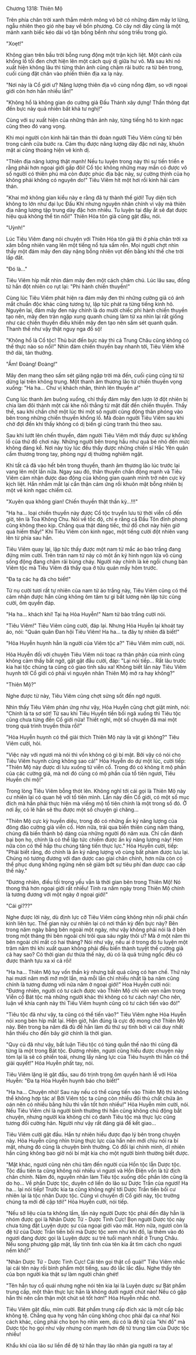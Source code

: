 




Chương 1318: Thiên Mộ


Trên phía chân trời xanh thẳm mênh mông vô bờ có những đám mây lơ lửng, ngẫu nhiên theo gió nhẹ bay về bốn phương. Cỏ cây nơi đây cũng là một mảnh xanh biếc kéo dài vô tận bồng bềnh như sóng triều trong gió.

"Xoẹt!"

Không gian trên bầu trời bỗng rung động một trận kịch liệt. Một cánh cửa khổng lồ tối đen chợt hiện lên một cách quỷ dị giữa hư vô. Mà sau khi nó xuất hiện không lâu thì từng thân ảnh cũng chậm rãi bước ra từ bên trong, cuối cùng đặt chân vào phiến thiên địa xa lạ này.

"Nơi này là Cổ giới ư? Năng lượng thiên địa vô cùng nồng đậm, so với ngoại giới còn hơn hẳn nhiều lần!"

"Không hổ là không gian do cường giả Đấu Thánh xây dựng! Thần thông đạt đến bực này quả nhiên bất khả tư nghị!"

Cùng với sự xuất hiện của những thân ảnh này, từng tiếng hô to kinh ngạc cũng theo đó vang vọng.

Khi mọi người còn kinh hãi tán thán thì đoàn người Tiêu Viêm cũng từ bên trong cánh cửa bước ra. Cảm thụ được năng lượng dày đặc nơi này, khuôn mặt ai cũng thoáng hiện vẻ kinh dị.

"Thiên địa năng lượng thật mạnh! Nếu tu luyện trong này thì sự tiến triển e rằng phải hơn ngoại giới gấp đôi! Cổ tộc không những may mắn có được vô số người có thiên phú mà còn được phúc địa bậc này, sự cường thịnh của họ không phải không có nguyên do!" Tiêu Viêm hít một hơi rồi kinh hãi cảm thán.

"Khai mở không gian kiểu này e rằng đã tự thành thế giới! Tuy diện tích không to lớn như đại lục Đấu Khí nhưng nguyên nhân chính vì vậy mà thiên địa năng lượng tập trung dày đặc hơn nhiều. Tu luyện tại đây ắt sẽ đạt được hiệu quả không thể tin nổi!" Thiên Hỏa tôn giả cũng gật đầu, nói.

"Uỳnh!"

Lúc Tiêu Viêm đang nói chuyện với Thiên Hỏa tôn giả thì ở phía chân trời xa xăm bỗng nhiên vang lên một tiếng nổ tựa sấm rền. Mọi người chợt nhìn thấy một đám mây đen dày nặng bỗng nhiên vọt đến bằng khí thế che trời lấp đất.

"Đó là…"

Tiêu Viêm híp mắt nhìn đám mây đen một cách chăm chú. Lúc lâu sau, đồng tử hắn đột nhiên co rụt lại: "Phi hành chiến thuyền!"

Cùng lúc Tiêu Viêm phát hiện ra đám mây đen thì những cường giả có ánh mắt chuẩn độc khác cũng tương tự, lập tức phát ra từng tiếng kinh hô. Nguyên lai, đám mây đen này chính là do mười chiếc phi hành chiến thuyền tạo nên, mây đen tràn ngập xung quanh chúng làm từ xa nhìn lại rất giống như các chiến thuyền điều khiển mây đen tạo nên sấm sét quanh quẩn. Thanh thế như vậy thật nguy nga đồ sộ!

"Không hổ là Cổ tộc! Thủ bút đến bực này thì cả Trung Châu cũng không có thế thực nào so nổi!" Nhìn đám chiến thuyền bay nhanh tới, Tiêu Viêm khẽ thở dài, tán thưởng.

"Ầm! Đoàng! Đoàng!"

Mây đen mang theo sấm sét giăng ngập trời mà đến, cuối cùng cũng từ từ dừng lại trên không trung. Một thanh âm thương lão từ chiến thuyền vọng xuống: "Ha ha… Chư vị khách nhân, thỉnh lên thuyền a!"

Cung lúc thanh âm buông xuống, chỉ thấy đám mây đen lượn lờ đột nhiên bị chia làm đôi thành một cái khe nối thẳng từ mặt đất đến chiến thuyền. Thấy thế, sau khi chần chờ một lúc thì một số người cũng động thân phóng vào bên trong những chiến thuyền khổng lồ. Mà đoàn người Tiêu Viêm sau khi chờ đợi đến khi thấy không có dị biến gì cũng tranh thủ theo sau.

Sau khi lướt lên chến thuyền, đám người Tiêu Viêm mới thấy được sự khổng lồ của thứ đồ chơi này. Những người bên trong hầu như quá bé nhỏ đến mức không đáng kể. Nơi này tùy lúc đều thấy được những chiến sĩ Hắc Yên quân cầm thương trong tay, phòng ngự dị thường nghiêm ngặt.

Khi tất cả đã vào hết bên trong thuyền, thanh âm thương lão lúc trước lại vang lên một lần nữa. Ngay sau đó, thân thuyền chấn động mạnh và Tiêu Viêm cảm nhận được dao động của không gian quanh mình trở nên cực kỳ kịch liệt. Hắn nhắm mắt lại cẩn thận cảm ứng rồi khuôn mặt bỗng nhiên bị một vẻ kinh ngạc chiếm cứ.

"Xuyên qua không gian! Chiến thuyền thật thần kỳ…!!!"

"Ha ha… loại chiến thuyền này được Cổ tộc truyền lưu từ thời viễn cổ đến giờ, tên là Toa Không Chu. Nói về tốc độ, chỉ e rằng cả Đấu Tôn đỉnh phong cũng không theo kịp. Chẳng qua thật đáng tiếc, thứ đồ chơi này hiện giờ quá hiếm thấy!" Khi Tiêu Viêm còn kinh ngạc, một tiếng cười đột nhiên vang lên từ phía sau hắn.

Tiêu Viêm quay lại, lập tức thấy được một nam tử mắc áo bào trắng đang đứng mỉm cười. Trên trán nam tử này có một ấn ký hình ngọn lửa vô cùng sống động đang chậm rãi bùng cháy. Người này chính là kẻ ngồi chung bàn Viêm tộc mà Tiêu Viêm đã thấy qua ở tửu quán mấy hôm trước.

"Đa tạ các hạ đã cho biết!"

Từ nụ cười tươi rất tự nhiên của nam tử áo trắng này, Tiêu Viêm cũng có thể cảm nhận được hắn cũng không ôm tâm tư gì bất lương nên lập tức cũng cười, ôm quyền đáp.

"Ha ha… khách khí! Tại hạ Hỏa Huyễn!" Nam tử bào trắng cười nói.

"Tiêu Viêm!" Tiêu Viêm cũng cười, đáp lại. Nhưng Hỏa Huyễn lại khoát tay áo, nói: "Quán quân Đan hội Tiêu Viêm! Ha ha… ta đây tự nhiên đã biết!"

"Hỏa Huyễn huynh hẳn là người của Viêm tộc a?" Tiêu Viêm mỉm cười, nói.

Hỏa Huyễn đối với chuyện Tiêu Viêm nói toạc ra thân phận của mình cũng không cảm thấy bất ngờ, gật gật đầu cười, đáp: "Lại nói tiếp… Rất lâu trước kia hai tộc chúng ta cũng có giao tình sâu xa! Không biết lần này Tiêu Viêm huynh tới Cổ giới có phải vì nguyên nhân Thiên Mộ mở ra hay không?"

"Thiên Mộ?"

Nghe được từ này, Tiêu Viêm cũng chợt sửng sốt đến ngớ người.

Nhìn thấy Tiêu Viêm phản ứng như vậy, Hỏa Huyễn cũng chợt giật mình, nói: "Chính là ta sơ sót! Từ sau khi Tiêu Huyền tiền bối ngã xuống thì Tiêu tộc cũng chưa từng đến Cổ giới nữa! Thiết nghĩ, một số chuyện đã mai một trong quá trình truyền thừa rồi!"

"Hỏa Huyễn huynh có thể giải thích Thiên Mộ này là vật gì không?" Tiêu Viêm cười, hỏi.

"Việc này với ngươi mà nói thì vốn không có gì bí mật. Bởi vậy có nói cho Tiêu Viêm huynh cũng không sao cả!" Hỏa Huyễn do dự một lúc, cười tiếp: "Thiên Mộ này được di lưu xuống từ viễn cổ. Trong đó có không ít mộ phần của các cường giả, mà nơi đó cũng có mộ phần của tổ tiên ngươi, Tiêu Huyền chi mộ!"

Trong lòng Tiêu Viêm bỗng thót lên. Không nghĩ tới cái gọi là Thiên Mộ này cư nhiên lại có quan hệ với tổ tiên mình. Lần này đến Cổ giới, có một số mục đích mà hắn phải thực hiện mà viếng mộ tổ tiên chính là một trong số đó. Ở nơi ấy, có lẽ hắn sẽ thu được một số chuyện gì chăng…

"Thiên Mộ cực kỳ huyền diệu, trong đó có những ấn ký năng lượng của đông đảo cường giả viễn cổ. Hơn nữa, trải qua biến thiên cùng năm tháng, chúng đã biến thành bộ dáng của những người đó năm xưa. Chỉ cần đánh bại bọn họ, chính là có thể lập tức chiếm được ấn ký năng lượng này! Hơn nữa còn có thể hấp thu chúng tăng tiến thực lực." Hỏa Huyễn cười, tiếp: "Phải biết rằng, đó chính là ấn ký năng lượng vô cùng bất phàm được lưu lại. Chúng nó tương đương với đan dược cao giai chân chính, hơn nữa còn có thể phục dụng không ngừng nên sẽ giảm bớt sự tiêu phí đan dược cao cấp thế này."

"Đương nhiên, điều tối trọng yếu vẫn là thời gian bên trong Thiên Mộ! Nó thong thả hơn ngoại giới rất nhiều! Tính ra năm ngày trong Thiên Mộ chính là tương đương với một ngày ở ngoại giới!"

"Cái gì???"

Nghe được lời này, dù định lực cỡ Tiêu Viêm cũng không nhịn nổi phải chấn kinh liên tục. Thế gian này cư nhiên lại có nơi thần kỳ đến bực này? Bên trong năm ngày bằng bên ngoài một ngày, như vậy không phải nói là ở bên trong một tháng thì bên ngoài chỉ trôi qua sáu ngày thôi ư? Mà ở một năm thì bên ngoài chỉ mất có hai tháng? Nói như vậy, nếu ai ở trong đó tu luyện một trăm năm thì khi xuất quan không phải đều biến thành tuyệt thế cường giả cả hay sao? Có thời gian dư thừa thế này, dù có là quả trứng ngốc đều có được thành tựu xa xỉ cả rồi!

"Ha ha… Thiên Mộ tuy vốn thần kỳ nhưng bất quá cũng có hạn chế. Thứ này hai mươi năm mới mở một lần, mà mỗi lần chỉ nhiều nhất là ba năm cũng chính là tương đương với nửa năm ở ngoại giới!" Hoa Huyễn cười nói: "Đương nhiên, người có tư cách được vào Thiên Mộ chỉ vẻn vẹn nằm trong Viễn cổ Bát tộc mà những người khác thì không có tư cách này! Cho nên, luận về khía cạnh này thì Tiêu Viêm huynh cũng có tư cách tiến vào đó!"

"Tiêu tộc đã như vậy, ta cũng có thể tiến vào?" Tiêu Viêm nghe Hỏa Huyễn nói xong bèn híp mắt lại. Hiện giờ, hắn đúng là cực độ mong chờ Thiên Mộ này. Bên trong ba năm đã đủ để hắn làm đủ thứ sự tình bởi vì cái duy nhất hắn thiếu cho đến bây giờ chính là thời gian.

"Quy củ đã như vậy, bất luận Tiêu tộc có túng quẫn thế nào thì cũng đã từng là một trong Bát tộc. Đương nhiên, ngươi cũng hiểu được chuyện này tóm lại là sẽ có phiền toái, nhưng lấy năng lực của Tiêu huynh thì hẳn có thể giải quyết!" Hỏa Huyễn phất tay, nói.

Tiêu Viêm lặng lẽ gật đầu, sau đó trịnh trọng ôm quyền hành lễ với Hỏa Huyễn: "Đa tạ Hỏa Huyễn huynh báo cho biết!"

"Ha ha… Chuyện nhỏ! Sau này nếu có thể cùng tiến vào Thiên Mộ thì không thể không hợp tác a! Bởi Viêm tộc ta cũng còn nhiều đối thủ chất chứa ân oán nên có nhiều bằng hữu thì vẫn tốt hơn nhiều!" Hỏa Huyễn mỉm cười, nói. Nếu Tiêu Viêm chỉ là người bình thường thì hắn cũng không chủ động bắt chuyện, nhưng người kia không chỉ có danh Tiêu tộc mà thực lực cũng tương đối cường hãn. Người như vậy rất đáng giá để kết giao…

Tiêu Viêm cười gật đầu. Hắn tự nhiên hiểu được đạo lý bên trong chuyện này. Hỏa Huyễn cũng nhìn trúng thực lực của hắn nên mới chịu nói ra bí mật, nhưng đó cũng là chuyện bình thường. Có đổi lại chính mình, dĩ nhiên hắn cũng không bao giờ nói bí mật kia cho một người bình thường biết được.

"Mặt khác, ngươi cũng nên chú tâm đến người của Hồn tộc lẫn Dược tộc. Tộc đầu tiên ta cũng không nói nhiều vì ngươi và Hồn Điện vốn là tử địch chân chính. Năm đó, nguyên nhân làm Tiêu tộc xuống dốc phần lớn cũng là do họ… Về phần Dược tộc, duyên cớ liền do lão sư Dược Trần của ngươi! Ha ha… lại nói tiếp! Trước kia ta cũng không nghĩ tới Dược Trần tiền bối cư nhiên lại là tộc nhân Dược tộc. Cũng vì chuyến đi Cổ giới này, tộc trưởng chúng ta mới đề cập tới!" Hỏa Huyễn cười, nói tiếp.

"Nếu sở liệu của ta không lầm, lần này người Dược tộc phái đến đây hẳn là nhóm được gọi là Nhân Dược Tử - Dược Tinh Cực! Bọn người Dược tộc này chưa từng đặt Luyện dược sư của ngoại giới vào mắt. Hơn nữa, ngươi còn là đệ tử của Dược Trần tiền bối mà Dược tộc xem như khí đồ, lại thêm vào đó ngươi đang được gọi là Luyện dược sư trẻ tuổi mạnh nhất ở Trung Châu. Nếu song phương gặp mặt, lấy tính tình của tên kia ắt tìm cách cho ngươi nếm khổ!"

"Nhân Dược Tử - Dược Tinh Cực! Cái tên gọi thật cổ quái!" Tiêu Viêm nhắc lại cái tên này rồi bình phẩm một tiếng, sau đó lắc lắc đầu. Nghe thấy tên của bọn người kia thật sự làm người chán ghét!

"Tên hắn tuy cổ quái nhưng nghe nói tên kia lại là Luyện dược sư Bát phẩm trung cấp, một thân thực lực hẳn là không dưới ngươi chút nào! Nếu có gặp hắn thì nên cẩn thận một chút sẽ tốt hơn!" Hỏa Huyễn nhắc nhở.

Tiêu Viêm gật đầu, mỉm cười. Bát phẩm trung cấp đích xác là một cấp bậc không tệ. Chẳng qua hy vọng hắn cũng không chọc phải đại ca nha! Nói cách khác, cũng phải cho bọn họ nhìn xem, dù có là đệ tử của "khí đồ" mà Dược tộc họ gọi như vậy nhưng còn mạnh hơn đệ tử trung tâm của Dược tộc nhiều!

Khẩu khí của lão sư liền để đệ tử hắn thay lão nhân gia người ra tay a!




